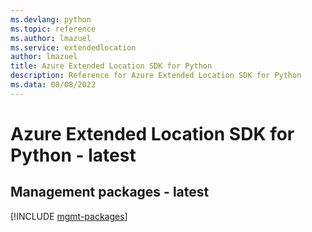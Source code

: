 ```yaml
---
ms.devlang: python
ms.topic: reference
ms.author: lmazuel
ms.service: extendedlocation
author: lmazuel
title: Azure Extended Location SDK for Python
description: Reference for Azure Extended Location SDK for Python
ms.data: 08/08/2022
---
```

# Azure Extended Location SDK for Python - latest

## Management packages - latest
[!INCLUDE [mgmt-packages](extended-location-mgmt-index.md)]